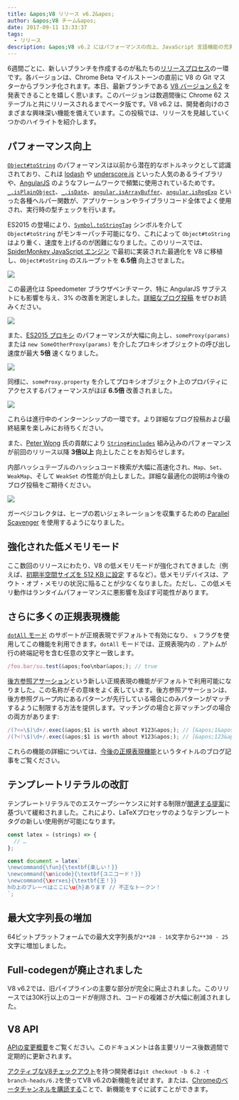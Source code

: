 ```yaml
---
title: &apos;V8 リリース v6.2&apos;
author: &apos;V8 チーム&apos;
date: 2017-09-11 13:33:37
tags:
  - リリース
description: &apos;V8 v6.2 にはパフォーマンスの向上、JavaScript 言語機能の充実、最大文字列長の増加などが含まれています。&apos;
---
```

6週間ごとに、新しいブランチを作成するのが私たちの[リリースプロセス](/docs/release-process)の一環です。各バージョンは、Chrome Beta マイルストーンの直前に V8 の Git マスターからブランチ化されます。本日、最新ブランチである [V8 バージョン 6.2](https://chromium.googlesource.com/v8/v8.git/+log/branch-heads/6.2) を発表できることを嬉しく思います。このバージョンは数週間後に Chrome 62 ステーブルと共にリリースされるまでベータ版です。V8 v6.2 は、開発者向けのさまざまな興味深い機能を備えています。この投稿では、リリースを見越していくつかのハイライトを紹介します。

<!--truncate-->
## パフォーマンス向上

[`Object#toString`](https://developer.mozilla.org/en-US/docs/Web/JavaScript/Reference/Global_Objects/Object/toString) のパフォーマンスは以前から潜在的なボトルネックとして認識されており、これは [lodash](https://lodash.com/) や [underscore.js](http://underscorejs.org/) といった人気のあるライブラリや、[AngularJS](https://angularjs.org/) のようなフレームワークで頻繁に使用されているためです。[`_.isPlainObject`](https://github.com/lodash/lodash/blob/6cb3460fcefe66cb96e55b82c6febd2153c992cc/isPlainObject.js#L13-L50)、[`_.isDate`](https://github.com/lodash/lodash/blob/6cb3460fcefe66cb96e55b82c6febd2153c992cc/isDate.js#L8-L25)、[`angular.isArrayBuffer`](https://github.com/angular/angular.js/blob/464dde8bd12d9be8503678ac5752945661e006a5/src/Angular.js#L739-L741)、[`angular.isRegExp`](https://github.com/angular/angular.js/blob/464dde8bd12d9be8503678ac5752945661e006a5/src/Angular.js#L680-L689) といった各種ヘルパー関数が、アプリケーションやライブラリコード全体でよく使用され、実行時の型チェックを行います。

ES2015 の登場により、[`Symbol.toStringTag`](https://developer.mozilla.org/en-US/docs/Web/JavaScript/Reference/Global_Objects/Symbol/toStringTag) シンボルを介して `Object#toString` がモンキーパッチ可能になり、これによって `Object#toString` はより重く、速度を上げるのが困難になりました。このリリースでは、[SpiderMonkey JavaScript エンジン](https://bugzilla.mozilla.org/show_bug.cgi?id=1369042#c0) で最初に実装された最適化を V8 に移植し、`Object#toString` のスループットを **6.5倍** 向上させました。

![](/_img/v8-release-62/perf.svg)

この最適化は Speedometer ブラウザベンチマーク、特に AngularJS サブテストにも影響を与え、3% の改善を測定しました。[詳細なブログ投稿](https://ponyfoo.com/articles/investigating-performance-object-prototype-to-string-es2015) をぜひお読みください。

![](/_img/v8-release-62/speedometer.svg)

また、[ES2015 プロキシ](https://developer.mozilla.org/en-US/docs/Web/JavaScript/Reference/Global_Objects/Proxy) のパフォーマンスが大幅に向上し、`someProxy(params)` または `new SomeOtherProxy(params)` を介したプロキシオブジェクトの呼び出し速度が最大 **5倍** 速くなりました。

![](/_img/v8-release-62/proxy-call-construct.svg)

同様に、`someProxy.property` を介してプロキシオブジェクト上のプロパティにアクセスするパフォーマンスがほぼ **6.5倍** 改善されました。

![](/_img/v8-release-62/proxy-property.svg)

これらは進行中のインターンシップの一環です。より詳細なブログ投稿および最終結果を楽しみにお待ちください。

また、[Peter Wong](https://twitter.com/peterwmwong) 氏の貢献により [`String#includes`](https://developer.mozilla.org/en-US/docs/Web/JavaScript/Reference/Global_Objects/String/includes) 組み込みのパフォーマンスが前回のリリース以降 **3倍以上** 向上したことをお知らせします。

内部ハッシュテーブルのハッシュコード検索が大幅に高速化され、`Map`、`Set`、`WeakMap`、そして `WeakSet` の性能が向上しました。詳細な最適化の説明は今後のブログ投稿をご期待ください。

![](/_img/v8-release-62/hashcode-lookups.png)

ガーベジコレクタは、ヒープの若いジェネレーションを収集するための [Parallel Scavenger](https://bugs.chromium.org/p/chromium/issues/detail?id=738865) を使用するようになりました。

## 強化された低メモリモード

ここ数回のリリースにわたり、V8 の低メモリモードが強化されてきました（例えば、[初期半空間サイズを 512 KB に設定](https://chromium-review.googlesource.com/c/v8/v8/+/594387) するなど）。低メモリデバイスは、アウト・オブ・メモリの状況に陥ることが少なくなりました。ただし、この低メモリ動作はランタイムパフォーマンスに悪影響を及ぼす可能性があります。

## さらに多くの正規表現機能

[ `dotAll` モード](https://github.com/tc39/proposal-regexp-dotall-flag) のサポートが正規表現でデフォルトで有効になり、 `s` フラグを使用してこの機能を利用できます。`dotAll` モードでは、正規表現内の `.` アトムが行の終端記号を含む任意の文字と一致します。

```js
/foo.bar/su.test(&apos;foo\nbar&apos;); // true
```

[後方参照アサーション](https://github.com/tc39/proposal-regexp-lookbehind)という新しい正規表現の機能がデフォルトで利用可能になりました。この名称がその意味をよく表しています。後方参照アサーションは、後方参照グループ内にあるパターンが先行している場合にのみパターンがマッチするように制限する方法を提供します。マッチングの場合と非マッチングの場合の両方があります:

```js
/(?<=\$)\d+/.exec(&apos;$1 is worth about ¥123&apos;); // [&apos;1&apos;]
/(?<!\$)\d+/.exec(&apos;$1 is worth about ¥123&apos;); // [&apos;123&apos;]
```

これらの機能の詳細については、[今後の正規表現機能](https://developers.google.com/web/updates/2017/07/upcoming-regexp-features)というタイトルのブログ記事をご覧ください。

## テンプレートリテラルの改訂

テンプレートリテラルでのエスケープシーケンスに対する制限が[関連する提案](https://tc39.es/proposal-template-literal-revision/)に基づいて緩和されました。これにより、LaTeXプロセッサのようなテンプレートタグの新しい使用例が可能になります。

```js
const latex = (strings) => {
  // …
};

const document = latex`
\newcommand{\fun}{\textbf{楽しい！}}
\newcommand{\unicode}{\textbf{ユニコード！}}
\newcommand{\xerxes}{\textbf{王！}}
hの上のブレーベはここに\u{h}あります // 不正なトークン！
`;
```

## 最大文字列長の増加

64ビットプラットフォームでの最大文字列長が`2**28 - 16`文字から`2**30 - 25`文字に増加しました。

## Full-codegenが廃止されました

V8 v6.2では、旧パイプラインの主要な部分が完全に廃止されました。このリリースでは30K行以上のコードが削除され、コードの複雑さが大幅に削減されました。

## V8 API

[APIの変更概要](https://docs.google.com/document/d/1g8JFi8T_oAE_7uAri7Njtig7fKaPDfotU6huOa1alds/edit)をご覧ください。このドキュメントは各主要リリース後数週間で定期的に更新されます。

[アクティブなV8チェックアウト](/docs/source-code#using-git)を持つ開発者は`git checkout -b 6.2 -t branch-heads/6.2`を使ってV8 v6.2の新機能を試せます。または、[Chromeのベータチャンネルを購読する](https://www.google.com/chrome/browser/beta.html)ことで、新機能をすぐに試すことができます。
